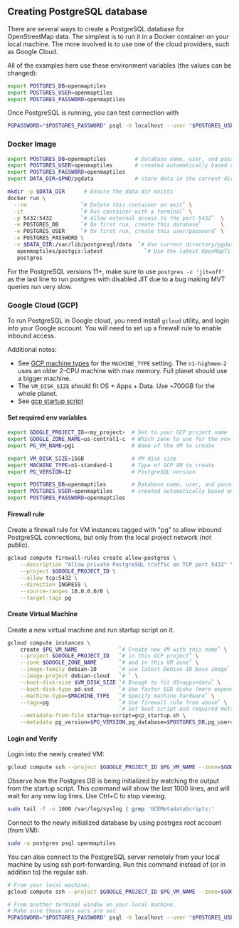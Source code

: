 ## Creating PostgreSQL database
There are several ways to create a PostgreSQL database for OpenStreetMap data. The simplest is to run it in a Docker container on your local machine. The more involved is to use one of the cloud providers, such as Google Cloud.
 
All of the examples here use these environment variables (the values can be changed):

```bash
export POSTGRES_DB=openmaptiles
export POSTGRES_USER=openmaptiles
export POSTGRES_PASSWORD=openmaptiles
``` 

Once PostgreSQL is running, you can test connection with

```bash
PGPASSWORD="$POSTGRES_PASSWORD" psql -h localhost --user "$POSTGRES_USER" "$POSTGRES_DB"
```

### Docker Image

```bash
export POSTGRES_DB=openmaptiles         # Database name, user, and password will be
export POSTGRES_USER=openmaptiles       # created automatically based on these values.
export POSTGRES_PASSWORD=openmaptiles
export DATA_DIR=$PWD/pgdata             # store data in the current dir/pgdata

mkdir -p $DATA_DIR      # Ensure the data dir exists
docker run \
  --rm                 `# Delete this container on exit` \
  -it                  `# Run container with a terminal` \
  -p 5432:5432         `# Allow external access to the port 5432`  \
  -e POSTGRES_DB       `# On first run, create this database`      \
  -e POSTGRES_USER     `# On first run, create this user/password` \
  -e POSTGRES_PASSWORD \
  -v $DATA_DIR:/var/lib/postgresql/data  `# Use current directory/pgdata to store PostgreSQL data` \
   openmaptiles/postgis:latest             `# Use the latest OpenMapTiles postgis image` \
   postgres
```

For the PostgreSQL versions 11+, make sure to use `postgres -c 'jit=off'` as the last line to run postgres with disabled JIT due to a bug making MVT queries run very slow.


### Google Cloud (GCP)

To run PostgreSQL in Google cloud, you need install `gcloud` utility, and login into your Google account. You will need to set up a firewall rule to enable inbound access. 

Additional notes:
* See [GCP machine types](https://cloud.google.com/compute/docs/machine-types) for the `MACHINE_TYPE` setting. The `n1-highmem-2` uses an older 2-CPU machine with max memory. Full planet should use a bigger machine.
* The `VM_DISK_SIZE` should fit OS + Apps + Data. Use ~700GB for the whole planet.
* See [gcp startup script](gcp_startup.sh)

#### Set required env variables

```bash
export GOOGLE_PROJECT_ID=<my_project>  # Set to your GCP project name 
export GOOGLE_ZONE_NAME=us-central1-c  # Which zone to use for the new VM 
export PG_VM_NAME=pg1                  # Name of the VM to create

export VM_DISK_SIZE=15GB               # VM disk size
export MACHINE_TYPE=n1-standard-1      # Type of GCP VM to create
export PG_VERSION=12                   # PostgreSQL version

export POSTGRES_DB=openmaptiles        # Database name, user, and password will be
export POSTGRES_USER=openmaptiles      # created automatically based on these values.
export POSTGRES_PASSWORD=openmaptiles
```

#### Firewall rule
Create a firewall rule for VM instances tagged with "pg" to allow inbound PostgreSQL connections, but only from the local project network (not public).

```bash
gcloud compute firewall-rules create allow-postgres \
    --description "Allow private PostgreSQL traffic on TCP port 5432" \
    --project $GOOGLE_PROJECT_ID \
    --allow tcp:5432 \
    --direction INGRESS \
    --source-ranges 10.0.0.0/8 \
    --target-tags pg
```

#### Create Virtual Machine
Create a new virtual machine and run startup script on it.
```bash
gcloud compute instances \
    create $PG_VM_NAME             `# Create new VM with this name` \
    --project $GOOGLE_PROJECT_ID   `# in this GCP project` \
    --zone $GOOGLE_ZONE_NAME       `# and in this VM zone` \
    --image-family debian-10       `# use latest Debian-10 base image` \
    --image-project debian-cloud   `# ` \
    --boot-disk-size $VM_DISK_SIZE `# Enough to fit OS+apps+data` \
    --boot-disk-type pd-ssd        `# Use faster SSD disks (more expensive)` \
    --machine-type=$MACHINE_TYPE   `# Specify machine hardware` \
    --tags=pg                      `# Use firewall rule from above` \
                                   `# Set boot script and required metadata` \
    --metadata-from-file startup-script=gcp_startup.sh \
    --metadata pg_version=$PG_VERSION,pg_database=$POSTGRES_DB,pg_user=$POSTGRES_USER,pg_password=$POSTGRES_PASSWORD
```

#### Login and Verify
Login into the newly created VM: 
```bash
gcloud compute ssh --project $GOOGLE_PROJECT_ID $PG_VM_NAME --zone=$GOOGLE_ZONE_NAME
```

Observe how the Postgres DB is being initialized by watching the output from the startup script. This command will show the last 1000 lines, and will wait for any new log lines. Use Ctrl+C to stop viewing.

```bash
sudo tail -f -n 1000 /var/log/syslog | grep 'GCEMetadataScripts:'
```

Connect to the newly initialized database by using postrges root account (from VM):

```bash
sudo -u postgres psql openmaptiles
```

You can also connect to the PostgreSQL server remotely from your local machine by using ssh port-forwarding. Run this command instead of (or in addition to) the regular ssh.

```bash
# From your local machine:
gcloud compute ssh --project $GOOGLE_PROJECT_ID $PG_VM_NAME --zone=$GOOGLE_ZONE_NAME -- -L 5432:localhost:5432

# From another terminal window on your local machine.
# Make sure these env vars are set.
PGPASSWORD="$POSTGRES_PASSWORD" psql -h localhost --user "$POSTGRES_USER" "$POSTGRES_DB"
```
